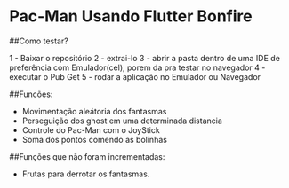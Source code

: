 # Pac-Man Usando Flutter Bonfire

##Como testar?

1 - Baixar o repositório
2 - extrai-lo 
3 - abrir a pasta dentro de uma IDE de preferência com Emulador(cel), porem da pra testar no navegador
4 - executar o Pub Get
5 - rodar a aplicação no Emulador ou Navegador

##Funcões:

- Movimentação aleátoria dos fantasmas
- Perseguição dos ghost em uma determinada distancia
- Controle do Pac-Man com o JoyStick
- Soma dos pontos comendo as bolinhas


##Funções  que não foram incrementadas:

- Frutas para derrotar os fantasmas.